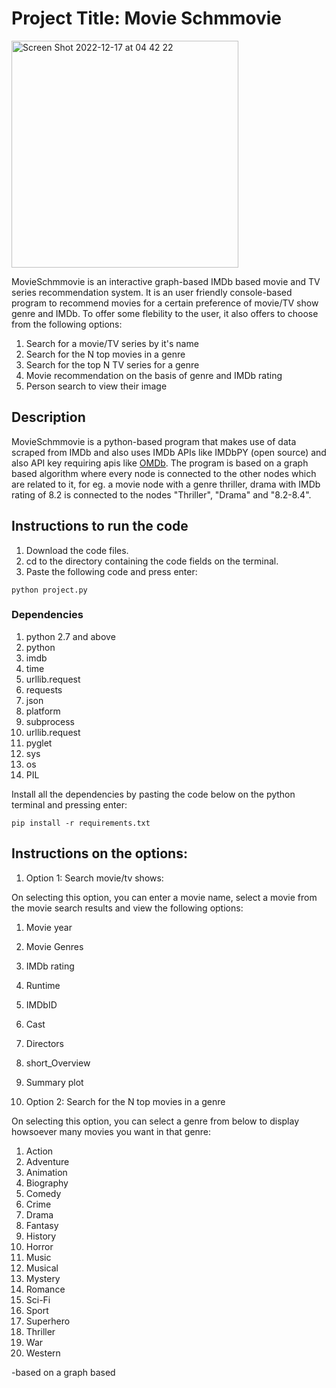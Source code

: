 # Project Title: Movie Schmmovie 
<img width="363" alt="Screen Shot 2022-12-17 at 04 42 22" src="https://user-images.githubusercontent.com/47816217/208235875-eb8264e8-b64d-44c6-9b9b-b2c664464e16.png">

MovieSchmmovie is an interactive graph-based IMDb based movie and TV series recommendation system. It is an user friendly console-based program to 
recommend movies for a certain preference of movie/TV show genre and IMDb. To offer some flebility to the user, it also offers to choose from the following options:

1. Search for a movie/TV series by it's name
2. Search for the N top movies in a genre
3. Search for the top N TV series for a genre
4. Movie recommendation on the basis of genre and IMDb rating
5. Person search to view their image

## Description

MovieSchmmovie is a python-based program that makes use of data scraped from IMDb and also uses IMDb APIs like IMDbPY (open source) and also API key requiring apis like [OMDb](https://www.omdbapi.com/). The program is based on a graph based algorithm where every node is connected to the other nodes
which are related to it, for eg. a movie node with a genre thriller, drama with IMDb rating of 8.2 is connected to the nodes "Thriller", "Drama" and "8.2-8.4". 

## Instructions to run the code
1. Download the code files.
2. cd to the directory containing the code fields on the terminal.
3. Paste the following code and press enter:
```
python project.py
```
### Dependencies
1. python 2.7 and above
2. python
3. imdb
4. time
5. urllib.request
6. requests
7. json
8. platform   
9. subprocess  
10. urllib.request
11. pyglet
12. sys
13. os
14. PIL

Install all the dependencies by pasting the code below on the python terminal and pressing enter: 

```
pip install -r requirements.txt
```

## Instructions on the options:
1. Option 1: Search movie/tv shows:

On selecting this option, you can enter a movie name, select a movie from the movie search results and view the following options:
1. Movie year
2. Movie Genres
3. IMDb rating
4. Runtime 
5. IMDbID
6. Cast
7. Directors
8. short_Overview
9. Summary plot

2. Option 2: Search for the N top movies in a genre

On selecting this option, you can select a genre from below to display howsoever many movies you want in that genre:
1. Action
2. Adventure
3. Animation
4. Biography
5. Comedy
6. Crime
7. Drama
8. Fantasy
9. History
10. Horror
11. Music
12. Musical
13. Mystery
14. Romance
15. Sci-Fi
16. Sport
17. Superhero
18. Thriller
19. War
20. Western




-based on a graph based
